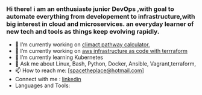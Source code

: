 ### Hi there! i am an enthusiaste junior DevOps ,with goal to automate everything from developement to infrastructure,with big interest in cloud and microservices. an everyday learner of new tech and tools as things  keep evolving rapidly.

<!--
**mouradlakhtibi/mouradlakhtibi** is a ✨ _special_ ✨ repository because its `README.md` (this file) appears on your GitHub profile.

Here are some ideas to get you started:
-->
- 🔭 I’m currently working on [climact pathway calculator.](https://bitbucket.org/climact/workspace/projects/XCALC)
- 🔭 I’m currently working on [aws infrastructure as code with terrraform](https://github.com/mouradlakhtibi/aws-projects)
- 🌱 I’m currently learning Kubernetes
- 💬 Ask me about  Linux, Bash, Python, Docker, Ansible, Vagrant,terraform,
- 📫 How to reach me: [spacetheplace@hotmail.com] 
- Connect with me :  [linkedin](linkedin.com/in/mourad-lakhtibi-devops)
- Languages and Tools:
 
